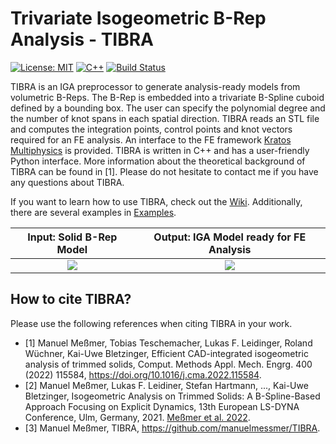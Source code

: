 # Trivariate Isogeometric B-Rep Analysis - TIBRA 

[![License: MIT](https://img.shields.io/badge/License-MIT-green.svg)](https://github.com/manuelmessmer/TIBRA/blob/main/LICENSE) [![C++][c++-image]][c++standard] [![Build Status](https://github.com/manuelmessmer/TIBRA/actions/workflows/ci.yml/badge.svg?branch=main)](https://github.com/manuelmessmer/TIBRA/actions)

[c++-image]: https://img.shields.io/badge/C++-17-blue.svg?style=flat&logo=c%2B%2B
[c++standard]: https://isocpp.org/std/the-standard

TIBRA is an IGA preprocessor to generate analysis-ready models from volumetric B-Reps. The B-Rep is embedded into a trivariate B-Spline cuboid defined by a bounding box. The user can specify the polynomial degree and the number of knot spans in each spatial direction. TIBRA reads an STL file and computes the integration points, control points and knot vectors required for an FE analysis. An interface to the FE framework [Kratos Multiphysics](https://github.com/KratosMultiphysics/Kratos) is provided. TIBRA is written in C++ and has a user-friendly Python interface.
More information about the theoretical background of TIBRA can be found in [1]. Please do not hesitate to contact me if you have any questions about TIBRA.

If you want to learn how to use TIBRA, check out the [Wiki](https://github.com/manuelmessmer/TIBRA/wiki/Getting-Started). Additionally, there are several examples in [Examples](https://github.com/manuelmessmer/TIBRA/tree/main/examples).

Input: Solid B-Rep Model             |  Output: IGA Model ready for FE Analysis
:-------------------------:|:-------------------------:
![](https://github.com/manuelmessmer/TIBRA/blob/main/docs/brep.png)  |  ![](https://github.com/manuelmessmer/TIBRA/blob/main/docs/iga_model.png)

## How to cite TIBRA?
Please use the following references when citing TIBRA in your work.
- [1] Manuel Meßmer, Tobias Teschemacher, Lukas F. Leidinger, Roland Wüchner, Kai-Uwe Bletzinger, Efficient CAD-integrated isogeometric analysis of trimmed solids, Comput. Methods Appl. Mech. Engrg. 400 (2022) 115584, https://doi.org/10.1016/j.cma.2022.115584.
- [2] Manuel Meßmer, Lukas F. Leidiner, Stefan Hartmann, ..., Kai-Uwe Bletzinger, Isogeometric Analysis on Trimmed Solids: A B-Spline-Based Approach Focusing on Explicit Dynamics, 13th European LS-DYNA Conference, Ulm, Germany, 2021. [Meßmer et al. 2022](https://www.researchgate.net/publication/357053531_Isogeometric_Analysis_on_Trimmed_Solids_A_B-Spline-Based_Approach_Focusing_on_Explicit_Dynamics).
- [3] Manuel Meßmer, TIBRA, https://github.com/manuelmessmer/TIBRA.

